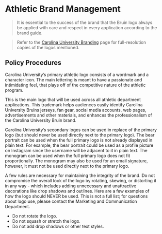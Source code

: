# Athletic Brand Management
> It is essential to the success of the brand that the Bruin logo always be applied with care and respect in every application according to the brand guide.  

> Refer to the [Carolina University Branding](/carolina-university-branding.md) page for full-resolution copies of the logos mentioned.  

## Policy Procedures
Carolina University’s primary athletic logo consists of a wordmark and a character icon. The main lettering is meant to have a passionate and intimidating feel, that plays off of the competitive nature of the athletic program.

This is the main logo that will be used across all athletic department applications. This trademark helps audiences easily identify Carolina University Bruins jerseys, fan gear, social media accounts, web pages, advertisements and other materials, and enhances the professionalism of the Carolina University Bruin brand.

Carolina University’s secondary logos can be used in replace of the primary logo (but should never be used directly next to the primary logo).  The bear portrait can be used when the full primary logo is not already displayed in plain text. For example, the bear portrait could
be used as a profile picture on Instagram since the username will be adjacent to it in plain text.  The monogram can be used when the full primary logo does not fit proportionally. The monogram may also be used for an email signature, however, it must not be used directly next to the primary logo.

A few rules are necessary for maintaining the integrity of the brand. Do not compromise the overall look of the logo by rotating, skewing, or distorting it in any way - which includes adding unnecessary and unattractive decorations like drop shadows and outlines. Here are a few examples of how the logo should NEVER be used. This is not a full list; for questions about logo use, please contact the
Marketing and Communication Department.

* Do not rotate the logo.
* Do not squash or stretch the logo.
* Do not add drop shadows or other text styles.
